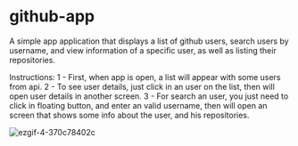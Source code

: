 # github-app
A simple app application that displays a list of github users, search users by username, and view information of a specific user, as well as listing their repositories.

Instructions:
1 - First, when app is open, a list will appear with some users from api.
2 - To see user details, just click in an user on the list, then will open user details in another screen.
3 - For search an user, you just need to click in floating button, and enter an valid username, then will open an screen that shows some info about the user, and his repositories.

![ezgif-4-370c78402c](https://github.com/icarusdevv/github-app/assets/112632661/32556eda-f574-4cee-9815-9f026a9b329c)
